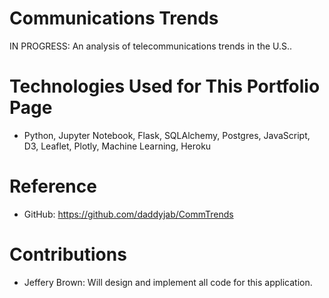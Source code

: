 # Communications Trends
IN PROGRESS: An analysis of telecommunications trends in the U.S..

# Technologies Used for This Portfolio Page

* Python, Jupyter Notebook, Flask, SQLAlchemy, Postgres, JavaScript, D3, Leaflet, Plotly, Machine Learning, Heroku

# Reference

* GitHub: https://github.com/daddyjab/CommTrends

# Contributions

* Jeffery Brown: Will design and implement all code for this application.
